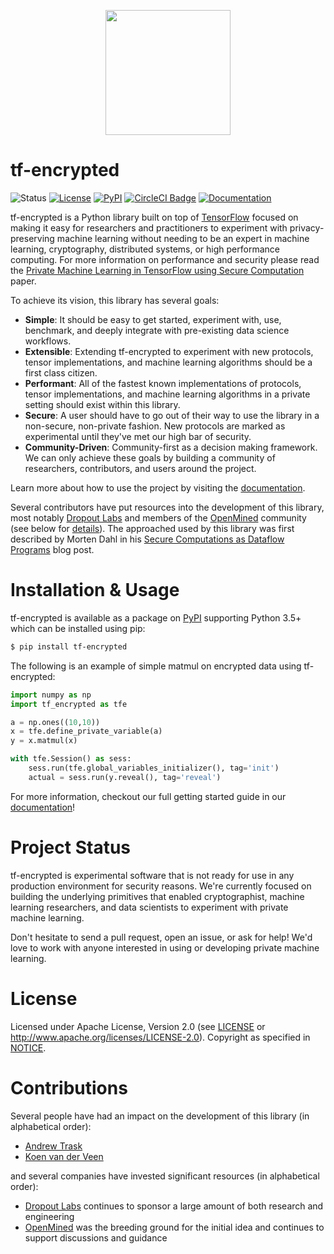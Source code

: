 <p align="center">
<img align="center" width="200" height="200" src="./img/logo.png"/>
</p>

# tf-encrypted

![Status](https://img.shields.io/badge/status-alpha-blue.svg)  [![License](https://img.shields.io/github/license/mortendahl/tf-encrypted.svg)](./LICENSE)  [![PyPI](https://img.shields.io/pypi/v/tf-encrypted.svg)](https://pypi.org/project/tf-encrypted/) [![CircleCI Badge](https://circleci.com/gh/mortendahl/tf-encrypted/tree/master.svg?style=svg)](https://circleci.com/gh/mortendahl/tf-encrypted/tree/master) [![Documentation](https://img.shields.io/badge/api-reference-blue.svg)](https://tf-encrypted.readthedocs.io/en/latest/)

tf-encrypted is a Python library built on top of [TensorFlow](https://www.tensorflow.org) focused on making it easy for researchers and practitioners to experiment with privacy-preserving machine learning without needing to be an expert in machine learning, cryptography, distributed systems, or high performance computing. For more information on performance and security please read the [Private Machine Learning in TensorFlow using Secure Computation](linkhere) paper.

To achieve its vision, this library has several goals:

- **Simple**: It should be easy to get started, experiment with, use, benchmark, and deeply integrate with pre-existing data science workflows.
- **Extensible**: Extending tf-encrypted to experiment with new protocols, tensor implementations, and machine learning algorithms should be a first class citizen.
- **Performant**: All of the fastest known implementations of protocols, tensor implementations, and machine learning algorithms in a private setting should exist within this library.
- **Secure**: A user should have to go out of their way to use the library in a non-secure, non-private fashion. New protocols are marked as experimental until they've met our high bar of security.
- **Community-Driven**: Community-first as a decision making framework. We can only achieve these goals by building a community of researchers, contributors, and users around the project.

Learn more about how to use the project by visiting the [documentation](https://tf-encrypted.readthedocs.io/en/latest/index.html).

Several contributors have put resources into the development of this library, most notably [Dropout Labs](https://dropoutlabs.com/) and members of the [OpenMined](https://www.openmined.org/) community (see below for [details](#contributions)). The approached used by this library was first described by Morten Dahl in his [Secure Computations as Dataflow Programs](https://mortendahl.github.io/2018/03/01/secure-computation-as-dataflow-programs/) blog post.

# Installation & Usage

tf-encrypted is available as a package on [PyPI](https://pypi.org/project/tf-encrypted/) supporting Python 3.5+ which can be installed using pip:

```bash
$ pip install tf-encrypted
```

The following is an example of simple matmul on encrypted data using tf-encrypted:

```python
import numpy as np
import tf_encrypted as tfe

a = np.ones((10,10))
x = tfe.define_private_variable(a)
y = x.matmul(x)

with tfe.Session() as sess:
    sess.run(tfe.global_variables_initializer(), tag='init')
    actual = sess.run(y.reveal(), tag='reveal')
```

For more information, checkout our full getting started guide in our [documentation](https://tf-encrypted.readthedocs.io/en/latest/usage/getting_started.html)!

# Project Status

tf-encrypted is experimental software that is not ready for use in any production environment for security reasons. We're currently focused on building the underlying primitives that enabled cryptographist, machine learning researchers, and data scientists to experiment with private machine learning.

Don't hesitate to send a pull request, open an issue, or ask for help! We'd love to work with anyone interested in using or developing private machine learning.

# License

Licensed under Apache License, Version 2.0 (see [LICENSE](./LICENSE) or http://www.apache.org/licenses/LICENSE-2.0). Copyright as specified in [NOTICE](./NOTICE).

# Contributions

Several people have had an impact on the development of this library (in alphabetical order):

- [Andrew Trask](https://github.com/iamtrask)
- [Koen van der Veen](https://github.com/koenvanderveen)

and several companies have invested significant resources (in alphabetical order):

- [Dropout Labs](https://dropoutlabs.com/) continues to sponsor a large amount of both research and engineering
- [OpenMined](https://openmined.org) was the breeding ground for the initial idea and continues to support discussions and guidance
